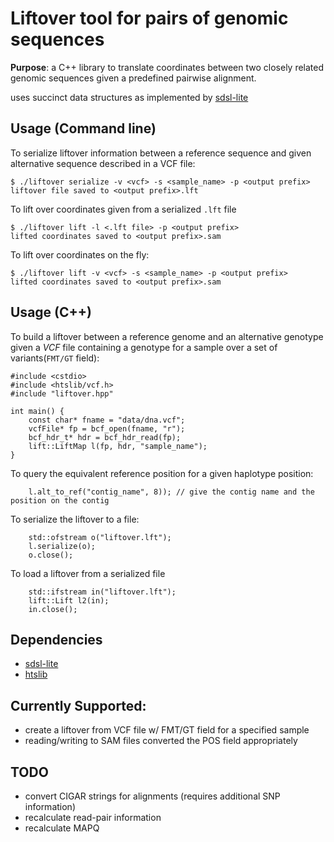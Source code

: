 # Liftover tool for pairs of genomic sequences

**Purpose**: a C++ library to translate coordinates between two closely related
genomic sequences given a predefined pairwise alignment.

uses succinct data structures as implemented by
[sdsl-lite](https://github.com/simongog/sdsl-lite)

## Usage (Command line)

To serialize liftover information between a reference sequence and given alternative sequence described in a VCF file:

```
$ ./liftover serialize -v <vcf> -s <sample_name> -p <output prefix>
liftover file saved to <output prefix>.lft
```

To lift over coordinates given from a serialized `.lft` file

```
$ ./liftover lift -l <.lft file> -p <output prefix>
lifted coordinates saved to <output prefix>.sam
```

To lift over coordinates on the fly:

```
$ ./liftover lift -v <vcf> -s <sample_name> -p <output prefix>
lifted coordinates saved to <output prefix>.sam
```

## Usage (C++)

To build a liftover between a reference genome and an alternative genotype
given a *VCF* file containing a genotype for a sample over a set of
variants(`FMT/GT` field):

```
#include <cstdio>
#include <htslib/vcf.h>
#include "liftover.hpp"

int main() {
    const char* fname = "data/dna.vcf";
    vcfFile* fp = bcf_open(fname, "r");
    bcf_hdr_t* hdr = bcf_hdr_read(fp);
    lift::LiftMap l(fp, hdr, "sample_name");
}
```

To query the equivalent reference position for a given haplotype position:

```
    l.alt_to_ref("contig_name", 8)); // give the contig name and the position on the contig
```

To serialize the liftover to a file:

```
    std::ofstream o("liftover.lft");
    l.serialize(o);
    o.close();
```

To load a liftover from a serialized file

```
    std::ifstream in("liftover.lft");
    lift::Lift l2(in);
    in.close();
```

## Dependencies

- [sdsl-lite](https://github.com/simongog/sdsl-lite)
- [htslib](https://github.com/samtools/htslib)

## Currently Supported:

- create a liftover from VCF file w/ FMT/GT field for a specified sample
- reading/writing to SAM files converted the POS field appropriately

## TODO

- convert CIGAR strings for alignments (requires additional SNP information)
- recalculate read-pair information
- recalculate MAPQ
